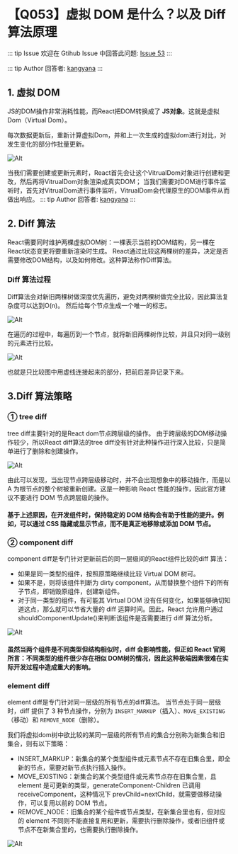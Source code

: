 # 【Q053】虚拟 DOM 是什么？以及 Diff 算法原理


::: tip Issue
欢迎在 Gtihub Issue 中回答此问题: [Issue 53](https://github.com/kangyana/daily-question/issues/53)
:::

::: tip Author
回答者: [kangyana](https://github.com/kangyana)
:::
## 1. 虚拟 DOM
JS的DOM操作非常消耗性能，而React把DOM转换成了 **JS对象**。这就是虚拟Dom（Virtual Dom）。

每次数据更新后，重新计算虚拟Dom，并和上一次生成的虚拟dom进行对比，对发生变化的部分作批量更新。

![Alt](https://p3-juejin.byteimg.com/tos-cn-i-k3u1fbpfcp/6e8c8a3a50f44088b5409614d7ee8f3a~tplv-k3u1fbpfcp-zoom-in-crop-mark:3024:0:0:0.awebp)

当我们需要创建或更新元素时，React首先会让这个VitrualDom对象进行创建和更改，然后再将VitrualDom对象渲染成真实DOM；
当我们需要对DOM进行事件监听时，首先对VitrualDom进行事件监听，VitrualDom会代理原生的DOM事件从而做出响应。
::: tip Author
回答者: [kangyana](https://github.com/kangyana)
:::
## 2. Diff 算法
React需要同时维护两棵虚拟DOM树：一棵表示当前的DOM结构，另一棵在React状态变更将要重新渲染时生成。
React通过比较这两棵树的差异，决定是否需要修改DOM结构，以及如何修改。这种算法称作Diff算法。

### Diff 算法过程
Diff算法会对新旧两棵树做深度优先遍历，避免对两棵树做完全比较，因此算法复杂度可以达到O(n)。
然后给每个节点生成一个唯一的标志。

![Alt](https://p3-juejin.byteimg.com/tos-cn-i-k3u1fbpfcp/22e96efebcce4b14a679ec218c4a3efe~tplv-k3u1fbpfcp-zoom-in-crop-mark:3024:0:0:0.awebp)

在遍历的过程中，每遍历到一个节点，就将新旧两棵树作比较，并且只对同一级别的元素进行比较。

![Alt](https://p3-juejin.byteimg.com/tos-cn-i-k3u1fbpfcp/319324b9cfa24c569f6c6f05300cd73f~tplv-k3u1fbpfcp-zoom-in-crop-mark:3024:0:0:0.awebp)

也就是只比较图中用虚线连接起来的部分，把前后差异记录下来。

## 3.Diff 算法策略
### ① tree diff
tree diff主要针对的是React dom节点跨层级的操作。
由于跨层级的DOM移动操作较少，所以React diff算法的tree diff没有针对此种操作进行深入比较，只是简单进行了删除和创建操作。

![Alt](https://p3-juejin.byteimg.com/tos-cn-i-k3u1fbpfcp/3e3e3c42eab447a7bd3ef46e9b748e69~tplv-k3u1fbpfcp-zoom-in-crop-mark:3024:0:0:0.awebp)

由此可以发现，当出现节点跨层级移动时，并不会出现想象中的移动操作，而是以 A 为根节点的整个树被重新创建。这是一种影响 React 性能的操作，因此官方建议不要进行 DOM 节点跨层级的操作。

#### 基于上述原因，在开发组件时，保持稳定的 DOM 结构会有助于性能的提升。例如，可以通过 CSS 隐藏或显示节点，而不是真正地移除或添加 DOM 节点。

### ② component diff
component diff是专门针对更新前后的同一层级间的React组件比较的diff 算法：
- 如果是同一类型的组件，按照原策略继续比较 Virtual DOM 树可。
- 如果不是，则将该组件判断为 dirty component，从而替换整个组件下的所有子节点，即销毁原组件，创建新组件。
- 对于同一类型的组件，有可能其 Virtual DOM 没有任何变化，如果能够确切知道这点，那么就可以节省大量的 diff 运算时间。因此，React 允许用户通过 shouldComponentUpdate()来判断该组件是否需要进行 diff 算法分析。

![Alt](https://p3-juejin.byteimg.com/tos-cn-i-k3u1fbpfcp/550916d92fc9467f8eb6e5edb20daa52~tplv-k3u1fbpfcp-zoom-in-crop-mark:3024:0:0:0.awebp)

#### 虽然当两个组件是不同类型但结构相似时，diff 会影响性能，但正如 React 官网所言：不同类型的组件很少存在相似 DOM树的情况，因此这种极端因素很难在实际开发过程中造成重大的影响。

### element diff
element diff是专门针对同一层级的所有节点的diff算法。
当节点处于同一层级时，diff 提供了 3 种节点操作，分别为 `INSERT_MARKUP`（插入）、`MOVE_EXISTING`（移动）和 `REMOVE_NODE`（删除）。

我们将虚拟dom树中欲比较的某同一层级的所有节点的集合分别称为新集合和旧集合，则有以下策略：

- INSERT_MARKUP：新集合的某个类型组件或元素节点不存在旧集合里，即全新的节点，需要对新节点执行插入操作。
- MOVE_EXISTING：新集合的某个类型组件或元素节点存在旧集合里，且 element 是可更新的类型，generateComponent-Children 已调用receiveComponent，这种情况下 prevChild=nextChild，就需要做移动操作，可以复用以前的 DOM 节点。
- REMOVE_NODE：旧集合的某个组件或节点类型，在新集合里也有，但对应的 element 不同则不能直接复用和更新，需要执行删除操作，或者旧组件或节点不在新集合里的，也需要执行删除操作。

![Alt](https://p3-juejin.byteimg.com/tos-cn-i-k3u1fbpfcp/fedb1d9dec9b4c25ba106660fd2bb964~tplv-k3u1fbpfcp-zoom-in-crop-mark:3024:0:0:0.awebp)
